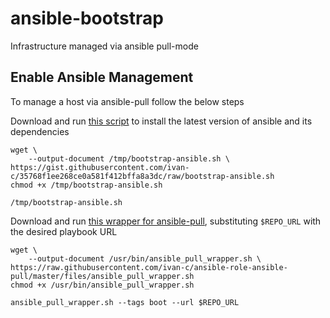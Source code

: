 ansible-bootstrap
=================
Infrastructure managed via ansible pull-mode

Enable Ansible Management
-------------------------
To manage a host via ansible-pull follow the below steps

Download and run [this script](https://gist.github.com/ivan-c/35768f1ee268ce0a581f412bffa8a3dc) to install the latest version of ansible and its dependencies

    wget \
        --output-document /tmp/bootstrap-ansible.sh \
    https://gist.githubusercontent.com/ivan-c/35768f1ee268ce0a581f412bffa8a3dc/raw/bootstrap-ansible.sh
    chmod +x /tmp/bootstrap-ansible.sh

    /tmp/bootstrap-ansible.sh

Download and run [this wrapper for ansible-pull](https://github.com/ivan-c/ansible-role-ansible-pull/blob/master/files/ansible_pull_wrapper.sh), substituting `$REPO_URL` with the desired playbook URL

    wget \
        --output-document /usr/bin/ansible_pull_wrapper.sh \
    https://raw.githubusercontent.com/ivan-c/ansible-role-ansible-pull/master/files/ansible_pull_wrapper.sh
    chmod +x /usr/bin/ansible_pull_wrapper.sh

    ansible_pull_wrapper.sh --tags boot --url $REPO_URL

